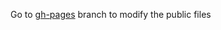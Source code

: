 Go to [gh-pages](https://github.com/fmoga/feed-test/tree/gh-pages) branch to modify the public files
